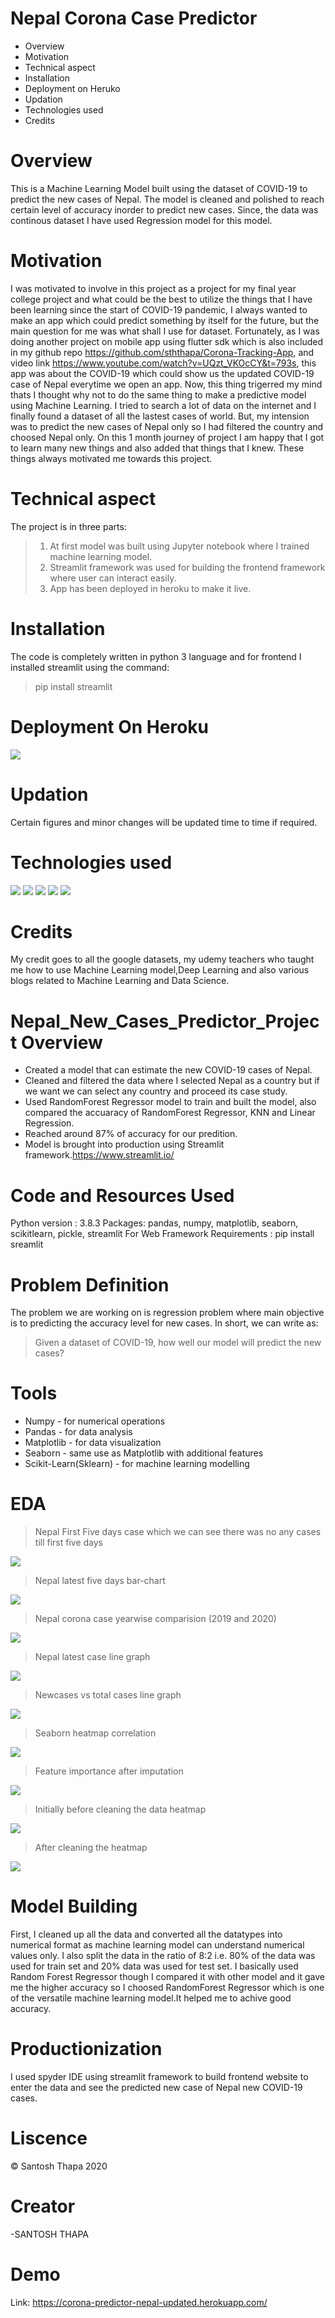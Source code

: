 # Nepal Corona Case Predictor
* Overview 
* Motivation
* Technical aspect
* Installation
* Deployment on Heruko
* Updation 
* Technologies used
* Credits

# Overview
This is a Machine Learning Model built using the dataset of COVID-19 to predict the new cases of Nepal. The model is cleaned and polished to reach certain level of accuracy inorder to predict new cases. Since, the data was continous dataset I have used Regression model for this model.

# Motivation
I was motivated to involve in this project as a project for my final year college project and what could be the best to utilize the things that I have been learning since the start of COVID-19 pandemic, I always wanted to make an app which could predict something by itself for the future, but the main question for me was what shall I use for dataset. Fortunately, as I was doing another project on mobile app using flutter sdk which is also included in my github repo https://github.com/sththapa/Corona-Tracking-App, and video link https://www.youtube.com/watch?v=UQzt_VKOcCY&t=793s, this app was about the COVID-19 which could show us the updated COVID-19 case of Nepal everytime we open an app. Now, this thing trigerred my mind thats I thought why not to do the same thing to make a predictive model using Machine Learning. I tried to search a lot of data on the internet and I finally found a dataset of all the lastest cases of world. But, my intension was to predict the new cases of Nepal only so I had filtered the country and choosed Nepal only. On this 1 month journey of project I am happy that I got to learn many new things and also added that things that I knew. These things always motivated me towards this project.

# Technical aspect
The project is in three parts:
>1. At first model was built using Jupyter notebook where I trained machine learning model.
>2. Streamlit framework was used for building the frontend framework where user can interact easily.
>3. App has been deployed in heroku to make it live.

# Installation
The code is completely written in python 3 language and for frontend I installed streamlit using the command:
> pip install streamlit

# Deployment On Heroku
<img src="heroku.png"/>

# Updation
Certain figures and minor changes will be updated time to time if required.

# Technologies used
<img src="jupyter.png"/>
<img src="spyder.png"/>
<img src="python.png"/>
<img src="streamlit.png"/>
<img src="heroku1.png"/>

# Credits
My credit goes to all the google datasets, my udemy teachers who taught me how to use Machine Learning model,Deep Learning and also various blogs related to Machine Learning and Data Science.

# Nepal_New_Cases_Predictor_Project Overview
* Created a model that can estimate the new COVID-19 cases of Nepal.
* Cleaned and filtered the data where I selected Nepal as a country but if we want we can select any country and proceed its case study.
* Used RandomForest Regressor model to train and built the model, also compared the accuaracy of RandomForest Regressor, KNN and Linear Regression.
* Reached around 87% of accuracy for our predition.
* Model is brought into production using Streamlit framework.https://www.streamlit.io/

# Code and Resources Used
Python version : 3.8.3
Packages: pandas, numpy, matplotlib, seaborn, scikitlearn, pickle, streamlit
For Web Framework Requirements : pip install sreamlit
# Problem Definition
The problem we are working on is regression problem where main objective is to predicting the accuracy level for new cases. In short, we can write as:

> Given a dataset of COVID-19, how well our model will predict the new cases?
# Tools
  * Numpy - for numerical operations
  * Pandas - for data analysis
  * Matplotlib - for data visualization
  * Seaborn - same use as Matplotlib with additional features
  * Scikit-Learn(Sklearn) - for machine learning modelling
  
# EDA
> Nepal First Five days case which we can see there was no any cases till first five days
<img src="first_5_days_case.png"/>

> Nepal latest five days bar-chart
<img src="last_5_days_bar_comaprision.png"/>

> Nepal corona case yearwise comparision (2019 and 2020)
<img src="latest_case_growth_with_days.png"/>

> Nepal latest case line graph
<img src="latest_case_linegraph.png"/>

> Newcases vs total cases line graph 
<img src="newcase_vs_totalcases_linearGraph.png"/>

> Seaborn heatmap correlation
<img src="correlation_heatmap.png"/>

> Feature importance after imputation
<img src="feature_importance.png"/>

> Initially before cleaning the data heatmap
<img src="denseheatmap.png"/>

> After cleaning the heatmap
<img src="blankheatmap.png"/>



# Model Building
First, I cleaned up all the data and converted all the datatypes into numerical format as machine learning model can understand numerical values only.
I also split the data in the ratio of 8:2 i.e. 80% of the data was used for train set and 20% data was used for test set.
I basically used Random Forest Regressor though I compared it with other model and it gave me the higher accuracy so I choosed RandomForest Regressor which is one of the versatile machine learning model.It helped me to achive good accuracy.

# Productionization
I used spyder IDE using streamlit framework to build frontend website to enter the data and see the predicted new case of Nepal new COVID-19 cases.

# Liscence
©️ Santosh Thapa 2020

# Creator
-SANTOSH THAPA

# Demo
Link: https://corona-predictor-nepal-updated.herokuapp.com/



